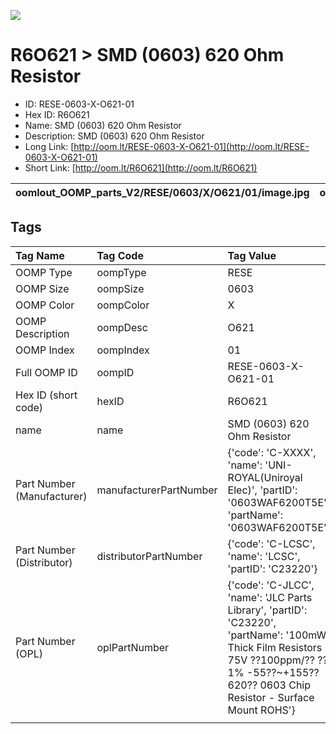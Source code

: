 


  
![][im]
# R6O621 > SMD (0603) 620 Ohm Resistor

- ID: RESE-0603-X-O621-01
- Hex ID: R6O621
- Name: SMD (0603) 620 Ohm Resistor
- Description: SMD (0603) 620 Ohm Resistor
- Long Link: [http://oom.lt/RESE-0603-X-O621-01](http://oom.lt/RESE-0603-X-O621-01)
- Short Link: [http://oom.lt/R6O621](http://oom.lt/R6O621)
  

|oomlout_OOMP_parts_V2/RESE/0603/X/O621/01/image.jpg|oomlout_OOMP_parts_V2/RESE/0603/X/O621/01/image_BOTTOM.jpg|oomlout_OOMP_parts_V2/RESE/0603/X/O621/01/image_RE.jpg||
| :---: | :---: | :---: | :---: |

## Tags
  

|Tag Name|Tag Code|Tag Value|
| :--- | :--- | :--- |
|OOMP Type|oompType|RESE|
|OOMP Size|oompSize|0603|
|OOMP Color|oompColor|X|
|OOMP Description|oompDesc|O621|
|OOMP Index|oompIndex|01|
|Full OOMP ID|oompID|RESE-0603-X-O621-01|
|Hex ID (short code)|hexID|R6O621|
|name|name|SMD (0603) 620 Ohm Resistor|
|Part Number (Manufacturer)|manufacturerPartNumber|{'code': 'C-XXXX', 'name': 'UNI-ROYAL(Uniroyal Elec)', 'partID': '0603WAF6200T5E', 'partName': '0603WAF6200T5E'}|
|Part Number (Distributor)|distributorPartNumber|{'code': 'C-LCSC', 'name': 'LCSC', 'partID': 'C23220'}|
|Part Number (OPL)|oplPartNumber|{'code': 'C-JLCC', 'name': 'JLC Parts Library', 'partID': 'C23220', 'partName': '100mW Thick Film Resistors 75V ??100ppm/?? ??1% -55??~+155?? 620?? 0603  Chip Resistor - Surface Mount ROHS'}|
||||



[im]: RESE/0603/X/O621/01/image_450.jpg

